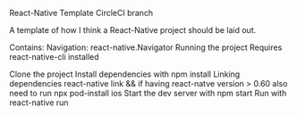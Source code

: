 React-Native Template
CircleCI branch

A template of how I think a React-Native project should be laid out.

Contains:
Navigation: react-native.Navigator
Running the project
Requires react-native-cli installed

Clone the project
Install dependencies with npm install
Linking dependencies react-native link && if having react-natve version > 0.60 also need to run npx pod-install ios
Start the dev server with npm start
Run with react-native run
